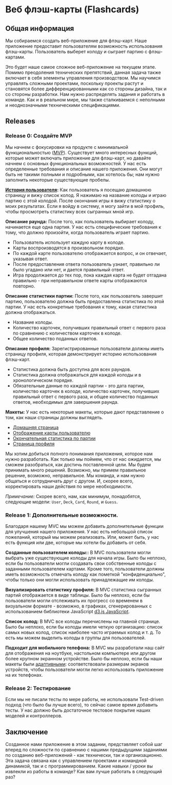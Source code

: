 # Веб флэш-карты (Flashcards)

## Общая информация 
Мы собираемся создать веб-приложение для флэш-карт. Наше приложение предоставит пользователям возможность использования флэш-карты.  Пользователь выберет колоду и сыграет партию с флэш-картами.

Это будет наше самое сложное веб-приложение на текущем этапе.  Помимо преодоления технических препятствий, данная задача также включает в себя элементы управления производством.  Мы научимся управлять сложными проектами, поскольку проекты растут и становятся более дифференцированными как со стороны дизайна, так и со стороны разработки. Нам нужно распределять задания и работать в команде.  Как и в реальном мире, мы также сталкиваемся с неполными и неоднозначными техническими спецификациями. 


## Releases 
### Release 0: Создайте MVP
 Мы начнем с фокусировки на продукте с минимальной функциональностью ([MVP](https://en.wikipedia.org/wiki/Minimum_viable_product)).  Существует много интересных функций, которые может включать приложение для флэш-карт, но давайте начнем с основных функциональных возможностей.  У нас есть определенные требования и описание нашего приложения.  Они могут быть не такими полными и подробными, как хотелось бы; нам нужно заполнить некоторые существующие пробелы. 

**[История пользователя](https://ru.wikipedia.org/wiki/%D0%9F%D0%BE%D0%BB%D1%8C%D0%B7%D0%BE%D0%B2%D0%B0%D1%82%D0%B5%D0%BB%D1%8C%D1%81%D0%BA%D0%B8%D0%B5_%D0%B8%D1%81%D1%82%D0%BE%D1%80%D0%B8%D0%B8):** Как пользователь я посещаю домашнюю страницу и вижу список колод.  Я нажимаю на название колоды и играю партию с этой колодой.  После окончания игры я вижу статистику о моих результатах.  Если я войду в систему, я могу зайти в мой профиль, чтобы просмотреть статистику всех сыгранных мной игр. 

**Описание раунда:** После того, как пользователь выбирает колоду, начинается еще одна партия.  У нас есть специфические требования к тому, что должно произойти, когда пользователь играет партию. 

- Пользователь использует каждую карту в колоде. 
- Карты воспроизводятся в произвольном порядке. 
-  По каждой карте пользователю отображается вопрос, и он отвечает, указывая ответ. 
- После предоставления ответа пользователь узнает, правильно ли было угадано или нет, и дается правильный ответ.
 - Игра продолжается до тех пор, пока каждая карта не будет отгадана правильно - при неправильном ответе карты отображаются повторно. 

**Описание статистики партии:** После того, как пользователь завершит партию, пользователю должна быть предоставлена статистика по этой партии.  У нас есть конкретные требования к тому, какая статистика должна отображаться. 

- Название колоды. 
- Количество карточек, получивших правильный ответ с первого раза по сравнению с количеством карточек в колоде.
 - Общее количество поданных ответов. 

**Описание профиля:** Зарегистрированные пользователи должны иметь страницу профиля, которая демонстрирует историю использования флэш-карт. 

- Статистика должна быть доступна для всех раундов. 
- Статистика должна отображаться для каждой колоды и в хронологическом порядке. 
- Обязательные данные по каждой партии - это дата партии, количество карточек в колоде, количество карточек, получивших правильный ответ с первого раза, и общее количество  поданных ответов, необходимых для завершения раунда. 

**Макеты:** У нас есть некоторые макеты, которые дают представление о том, как наши страницы должны выглядеть. 

- [Домашняя страница](mockups/homepage.png) 
- [Отображение карты пользователю](mockups/display-a-card.png) 
- [Окончательная статистика по партии](mockups/round-statistics.png) 
- [Страница профиля](mockups/profile.png) 

Мы хотим добиться полного понимания приложения, которое нам нужно разработать.  Как только мы поймем, что от нас ожидается, мы сможем разобраться, как достичь поставленной цели.  Мы будем принимать много решений.  Возможно, мы примем правильное решение, возможно, неправильное.  Мы команда, и нам нужно общаться и сотрудничать друг с другом. И, скорее всего, корректировать наши действия по мере необходимости. 

*Примечание:* Скорее всего, нам, как минимум, понадобятся, следующие модели: `User`, `Deck`, `Card`, `Round`, и `Guess`.


### Release 1: Дополнительные возможности.
Благодаря нашему MVC мы можем добавить дополнительные функции для улучшения нашего приложения.  У нас есть небольшой список пожеланий, который мы можем реализовать. Или, может быть, у нас есть функция или две, которые мы хотели бы добавить от себя. 

**Созданные пользователем колоды::** В MVC пользователи могли выбрать уже существующие колоды для начала игры.  Было бы неплохо, если бы пользователи могли создавать свои собственные колоды с заданными пользователем картами.  Кроме того, пользователи должны иметь возможность отмечать колоду как пометкой "конфиденциально", чтобы только они могли использовать принадлежащие им колоды. 

**Визуализировать статистику профиля:** В MVC статистика сыгранных партий отображается в виде таблицы.  Было бы неплохо, если бы пользователи могли отслеживать их прогресс со временем в визуальном формате - возможно, в графиках, сгенерированных с использованием библиотеки JavaScript [d3.js JavaScript](http://d3js.org/). 


**Список колод:** В MVC все колоды перечислены на главной странице.  Было бы неплохо, если бы колоды имели четкую организацию: список самых новых колод, список наиболее часто играемых колод и т. д.  То есть мы можем выделить колоды в группы для пользователей.

**Подходит для мобильного телефона:** В MVC мы разработали наш сайт для отображения на ноутбуке, настольном компьютере или другом более крупном экранном устройстве.  Было бы неплохо, если бы наши макеты были [адаптивными](http://learn.shayhowe.com/advanced-html-css/responsive-web-design/): соответствовали размерам экранов устройств, чтобы пользователи могли легко использовать приложение на их телефонах. 


### Release 2: Тестирование 
Если мы не писали тесты по мере работы, не использовали Test-driven подход (что было бы лучше всего), то сейчас самое время добавить тесты.  У нас должно быть достаточное тестовое покрытие наших моделей и контроллеров.


## Заключение
Созданное нами приложение в этом задании, представляет собой шаг вперед по сложности по сравнению с нашими предыдущими заданиями по созданию веб-приложений - как технически, так и организационно.  Эта задача связана как с управлением проектами и командной динамикой, так и с программированием.  Какие навыки / уроки вы извлекли из работы в команде?  Как вам лучше работать в следующий раз?
